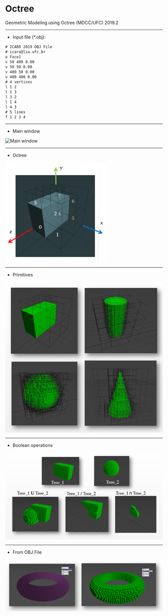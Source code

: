 # Octree
Geometric Modeling using Octree (MDCC/UFC) 2019.2
___
* Input file (*.obj):
```
# ICARO 2019 OBJ File
# icaro@lia.ufc.br
o Face1
v 50 400 0.00
v 50 50 0.00
v 400 50 0.00
v 400 400 0.00
# 4 vertices
l 1 2
l 1 3
l 3 2
l 1 4
l 4 3
# 5 lines
f 1 2 3 4
```
___
* Main window  
  
![Main window](menu.png)
___
* Octree  
  
![Octree](octree.png)
___
* Primitives  
  
![Primitives](primitives.png)
___
* Boolean operations
  
![Boolean](boolean.png)
___
* From OBJ File
  
![OBJ](obj.png)
